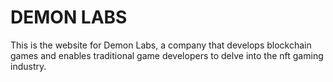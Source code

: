 # DEMON LABS

This is the website for Demon Labs, a company that develops blockchain games and enables traditional game developers
to delve into the nft gaming industry.
